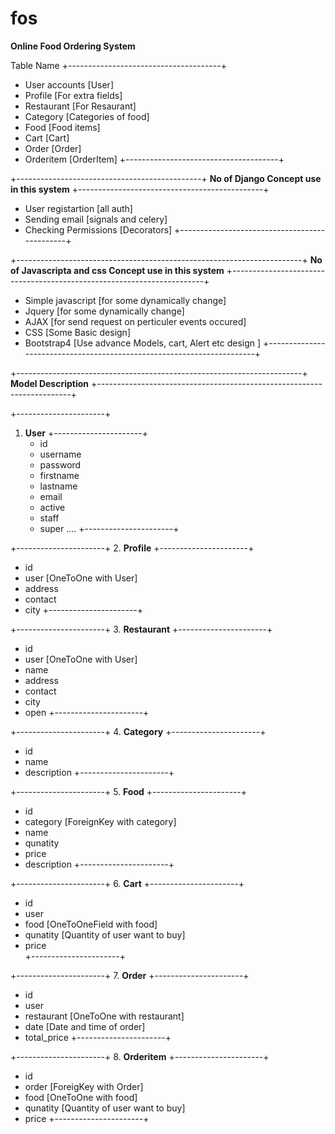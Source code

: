 # fos
**Online Food Ordering System** 


Table Name
+--------------------------------------+
- User accounts [User]
- Profile       [For extra fields]
- Restaurant    [For Resaurant]
- Category      [Categories of food]
- Food          [Food items]
- Cart          [Cart]
- Order         [Order]
- Orderitem     [OrderItem]
+--------------------------------------+

+----------------------------------------------+
**No of Django Concept use in this system**
+----------------------------------------------+
- User registartion      [all auth]
- Sending email          [signals and celery]
- Checking Permissions   [Decorators]
+----------------------------------------------+

+-----------------------------------------------------------------------+
**No of Javascripta and css Concept use in this system**
+-----------------------------------------------------------------------+
 - Simple javascript     [for some dynamically change]
 - Jquery                [for some dynamically change]
 - AJAX                  [for send request on perticuler events occured]
 - CSS                   [Some Basic design]    
 - Bootstrap4            [Use advance Models, cart, Alert etc design ]
+-----------------------------------------------------------------------+

+-----------------------------------------------------------------------+
**Model Description**
+-----------------------------------------------------------------------+

+----------------------+
1. **User**
+----------------------+
   - id
   - username
   - password
   - firstname
   - lastname
   - email
   - active
   - staff
   - super
   ....
+----------------------+

+----------------------+
2. **Profile**
+----------------------+
   - id
   - user          [OneToOne with User]
   - address 
   - contact
   - city 
+----------------------+

+----------------------+
3. **Restaurant**
+----------------------+
   - id
   - user          [OneToOne with User]
   - name
   - address 
   - contact
   - city 
   - open
+----------------------+

+----------------------+
4. **Category**
+----------------------+
 - id
 - name
 - description
+----------------------+

+----------------------+
5. **Food**
+----------------------+
 - id
 - category       [ForeignKey with category]
 - name
 - qunatity
 - price  
 - description
+----------------------+

+----------------------+
6. **Cart**
+----------------------+
 - id
 - user      
 - food           [OneToOneField with food]
 - qunatity       [Quantity of user want to buy]
 - price          
+----------------------+

+----------------------+
7. **Order**
+----------------------+
 - id
 - user    
 - restaurant     [OneToOne with restaurant]
 - date           [Date  and time of order]
 - total_price 
+----------------------+

+----------------------+
8. **Orderitem**
+----------------------+
 - id
 - order          [ForeigKey with Order]
 - food           [OneToOne with food]
 - qunatity       [Quantity of user want to buy]
 - price
+----------------------+

